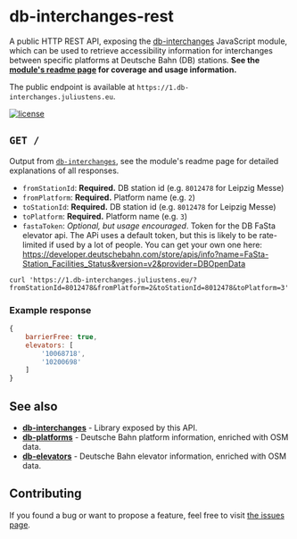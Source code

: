 # db-interchanges-rest

A public HTTP REST API, exposing the [db-interchanges](https://github.com/juliuste/db-interchanges.) JavaScript module, which can be used to retrieve accessibility information for interchanges between specific platforms at Deutsche Bahn (DB) stations. **See the [module's readme page](https://github.com/juliuste/db-interchanges) for coverage and usage information.**

The public endpoint is available at `https://1.db-interchanges.juliustens.eu`.

[![license](https://img.shields.io/github/license/juliuste/db-interchanges-rest.svg?style=flat)](LICENSE)

## `GET /`

Output from [`db-interchanges`](https://github.com/juliuste/db-interchanges), see the module's readme page for detailed explanations of all responses.

- `fromStationId`: **Required.** DB station id (e.g. `8012478` for Leipzig Messe)
- `fromPlatform`: **Required.** Platform name (e.g. `2`)
- `toStationId`: **Required.** DB station id (e.g. `8012478` for Leipzig Messe)
- `toPlatform`: **Required.** Platform name (e.g. `3`)
- `fastaToken`: *Optional, but usage encouraged*. Token for the DB FaSta elevator api. The APi uses a default token, but this is likely to be rate-limited if used by a lot of people. You can get your own one here: https://developer.deutschebahn.com/store/apis/info?name=FaSta-Station_Facilities_Status&version=v2&provider=DBOpenData

```shell
curl 'https://1.db-interchanges.juliustens.eu/?fromStationId=8012478&fromPlatform=2&toStationId=8012478&toPlatform=3'
```

### Example response

```js
{
	barrierFree: true,
	elevators: [
		'10068718',
		'10200698'
	]
}
```

## See also

- **[db-interchanges](https://github.com/juliuste/db-interchanges)** - Library exposed by this API.
- **[db-platforms](https://github.com/juliuste/db-platforms)** - Deutsche Bahn platform information, enriched with OSM data.
- **[db-elevators](https://github.com/juliuste/db-elevators)** - Deutsche Bahn elevator information, enriched with OSM data.

## Contributing

If you found a bug or want to propose a feature, feel free to visit [the issues page](https://github.com/juliuste/db-interchanges-rest/issues).
